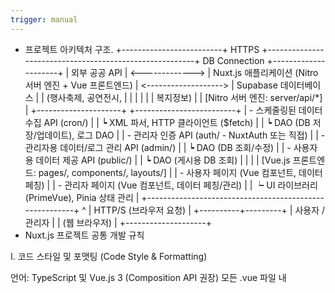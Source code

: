 ```yaml
---
trigger: manual
---
```


- 프로젝트 아키텍처 구조.
+-------------------------+      HTTPS      +--------------------------------------------------------+      DB Connection      +---------------------+
| 외부 공공 API           | <-------------> | Nuxt.js 애플리케이션 (Nitro 서버 엔진 + Vue 프론트엔드)  | <-------------------> | Supabase 데이터베이스   |
| (행사축제, 공연전시,    |                 |                                                        |                       |                     |
|  복지정보)              |                 |  [Nitro 서버 엔진: server/api/*]                       |                       +---------------------+
+-------------------------+                 |    - 스케줄링된 데이터 수집 API (cron/)                |
                                          |      ┕ XML 파서, HTTP 클라이언트 ($fetch)              |
                                          |      ┕ DAO (DB 저장/업데이트), 로그 DAO                 |
                                          |    - 관리자 인증 API (auth/ - NuxtAuth 또는 직접)       |
                                          |    - 관리자용 데이터/로그 관리 API (admin/)             |
                                          |      ┕ DAO (DB 조회/수정)                             |
                                          |    - 사용자용 데이터 제공 API (public/)                 |
                                          |      ┕ DAO (게시용 DB 조회)                             |
                                          |                                                        |
                                          |  [Vue.js 프론트엔드: pages/, components/, layouts/]    |
                                          |    - 사용자 페이지 (Vue 컴포넌트, 데이터 페칭)          |
                                          |    - 관리자 페이지 (Vue 컴포넌트, 데이터 페칭/관리)     |
                                          |      ┕ UI 라이브러리 (PrimeVue), Pinia 상태 관리        |
                                          +--------------------------------------------------------+
                                                                      ^
                                                                      | HTTP/S (브라우저 요청)
                                                                      |
                                                           +----------+---------+
                                                           | 사용자 / 관리자    |
                                                           | (웹 브라우저)        |
                                                           +--------------------+
- Nuxt.js 프로젝트 공통 개발 규칙

I. 코드 스타일 및 포맷팅 (Code Style & Formatting)

언어: TypeScript 및 Vue.js 3 (Composition API 권장)
모든 .vue 파일 내 <script setup lang="ts"> 사용을 권장합니다.
.ts 파일을 사용하여 컴포저블, 유틸리티, 서버 로직 등을 작성합니다.
any 타입 사용을 최소화하고, 구체적인 타입을 정의하거나 추론하도록 합니다. (전역 타입은 types/ 또는 각 모듈 내에 정의)
포맷팅: Prettier를 사용하여 코드 포맷을 통일합니다.
IDE 저장 시 자동으로 Prettier가 실행되도록 설정합니다.
프로젝트 루트의 .prettierrc.js (또는 .json) 설정을 따릅니다. (PM이 초기 설정 제공: 예 - tabWidth: 2, singleQuote: true, semi: true, trailingComma: 'es5', vueIndentScriptAndStyle: true)
린팅: ESLint (Vue.js 및 TypeScript 플러그인 포함)를 사용하여 코드 품질 및 스타일 오류를 검사합니다.
Nuxt.js 프로젝트에 맞는 ESLint 설정(@nuxtjs/eslint-config-typescript, plugin:vue/vue3-recommended)을 사용합니다. (.eslintrc.js 또는 .json)
주요 규칙 준수 및 커밋 전 ESLint 검사 통과 (Git Hooks - Husky + lint-staged 설정 고려).
네이밍 컨벤션 (Naming Conventions):
변수, 함수명, 컴포저블명: camelCase (예: festivalList, getUserById, useFetchFestivals)
Vue 컴포넌트명 (파일 및 내부): PascalCase (예: FestivalCard.vue, <FestivalCard />). Nuxt.js 페이지 컴포넌트 파일명은 kebab-case 또는 PascalCase 사용 가능 (라우팅 규칙 따름).
Pinia 스토어명: use[StoreName]Store 형식의 camelCase (예: useAuthStore)
타입, 인터페이스, Enum명: PascalCase (예: FestivalData, AdminUserRole)
상수명: UPPER_SNAKE_CASE (예: MAX_RETRY_COUNT, API_BASE_URL)
파일 및 디렉토리명 (컴포넌트 외): kebab-case (PM 결정) (예: festival-dao.ts, api-fetch-logs.ts, user-interface/)
CSS 클래스명 (Tailwind CSS 사용 시): Tailwind CSS 유틸리티 클래스를 우선 사용합니다.
코드 작성 원칙 (Coding Principles) - Nuxt.js/Vue.js 환경 특화

단일 책임 원칙 (SRP): 함수, 컴포저블, 컴포넌트, Pinia 스토어 모듈은 하나의 명확한 책임만 갖도록 설계.
반복 금지 원칙 (DRY): 중복 로직은 컴포저블 함수, 유틸리티 함수, 또는 Vue 컴포넌트로 분리하여 재사용.
가독성 및 명확성: 이해하기 쉬운 코드 작성. Vue 템플릿은 간결하게, 스크립트 로직은 Composition API를 활용하여 논리적으로 그룹화.
Vue.js 베스트 프랙티스 준수:
Composition API 적극 활용: <script setup> 구문을 사용하여 반응형 로직, 생명주기 훅 등을 간결하게 작성.
컴포넌트 설계: 재사용 가능하고 단일 목적을 가진 작은 단위의 컴포넌트로 분리. Props down, events up 원칙 준수. defineProps, defineEmits 사용.
상태 관리: 전역 상태는 Pinia 스토어를 통해 관리. 로컬 컴포넌트 상태는 ref, reactive 사용.
라우팅: Nuxt.js의 파일 시스템 기반 라우팅 활용. 동적 라우트, 중첩 라우트 등 명확히 이해하고 사용. MapsTo, <NuxtLink> 사용.
데이터 페칭: Nuxt 3의 useFetch, useAsyncData 등 내장 컴포저블을 우선적으로 사용하여 서버/클라이언트 데이터 페칭 처리.
서버 API 라우트 (server/api/): Nitro 서버 엔진의 기능을 활용. event 객체, 유틸리티 함수(readBody, getQuery 등) 사용.
에러 처리 (Nuxt.js 환경):
클라이언트 사이드: Vue 컴포넌트 내 try...catch, Nuxt의 onError 훅, 에러 페이지 (error.vue) 활용.
서버 사이드 (Nitro API): try...catch, createError 유틸리티 함수 사용. 정의된 에러 형식으로 응답하고 system_error_logs 테이블에 상세 로그 기록.
환경 변수 사용: nuxt.config.ts의 runtimeConfig를 통해 환경 변수를 안전하게 애플리케이션에 노출하고 사용. 코드에 하드코딩 금지.
Supabase 사용 시 주의사항:
Supabase 클라이언트를 통한 안전한 데이터 접근
Row Level Security (RLS) 정책 활용
Supabase DAO 패턴을 통한 데이터 접근 추상화
 문서화 (Documentation)

README.md: 프로젝트 개요, Nuxt.js 기반 설치/실행 방법, 환경 변수, 주요 기술 결정 사항 등을 지속적으로 업데이트.
API 명세서: (최종본 공유됨) API 엔드포인트, 요청/응답 형식 등을 상세히 기록하고 최신 상태로 유지.
DB 스키마 정의서: (DDL 공유됨) 테이블 구조, 컬럼 설명, 관계 등을 문서화.
코드 내 주석 및 컴포넌트 문서화: Vue 컴포넌트의 props, emits, 주요 로직 및 컴포저블 함수에 대한 설명 주석.